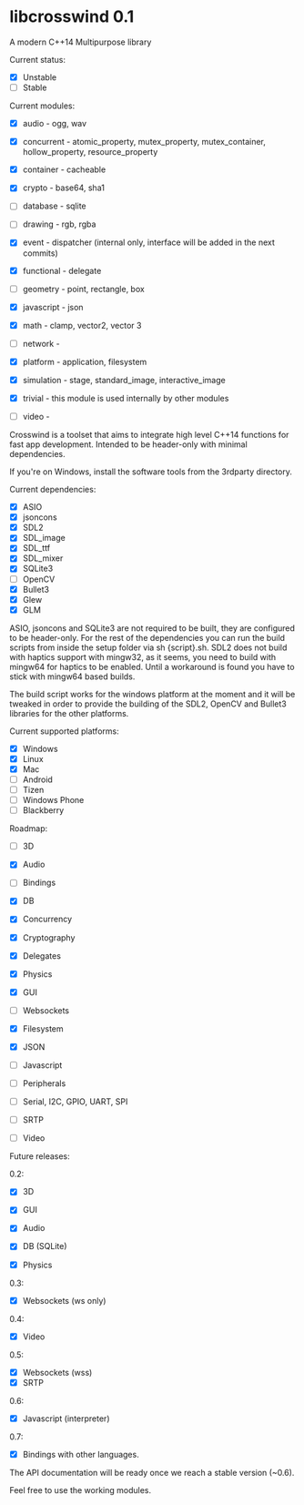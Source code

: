 # libcrosswind 0.1
A modern C++14 Multipurpose library

Current status: 

- [x] Unstable
- [ ] Stable

Current modules:
- [x] audio      - ogg, wav
- [x] concurrent - atomic_property, mutex_property, mutex_container, hollow_property, resource_property
- [x] container  - cacheable
- [x] crypto     - base64, sha1
- [ ] database   - sqlite
- [ ] drawing    - rgb, rgba
- [x] event      - dispatcher (internal only, interface will be added in the next commits)
- [x] functional - delegate
- [ ] geometry   - point, rectangle, box
- [x] javascript - json
- [x] math       - clamp, vector2, vector 3
- [ ] network    - 
- [x] platform   - application, filesystem
- [x] simulation - stage, standard_image, interactive_image
- [x] trivial    - this module is used internally by other modules
- [ ] video      -


Crosswind is a toolset that aims to integrate high level C++14 functions for fast app development.
Intended to be header-only with minimal dependencies. 

If you're on Windows, install the software tools from the 3rdparty directory.

Current dependencies:
- [x] ASIO
- [x] jsoncons
- [x] SDL2
- [x] SDL_image
- [x] SDL_ttf
- [x] SDL_mixer
- [x] SQLite3
- [ ] OpenCV
- [x] Bullet3
- [x] Glew
- [x] GLM

ASIO, jsoncons and SQLite3 are not required to be built, they are configured to be header-only. For the rest of the dependencies you can run the build scripts from inside the setup folder via sh {script}.sh. 
SDL2 does not build with haptics support with mingw32, as it seems, you need to build with mingw64 for haptics to be enabled. Until a workaround is found you have to stick with mingw64 based builds.

The build script works for the windows platform at the moment and it will be tweaked in order to provide the building of the SDL2, OpenCV and Bullet3 libraries for the other platforms.

Current supported platforms:

- [x] Windows
- [x] Linux
- [x] Mac
- [ ] Android
- [ ] Tizen
- [ ] Windows Phone
- [ ] Blackberry

Roadmap:
- [ ] 3D
- [x] Audio
- [ ] Bindings
- [x] DB 
- [x] Concurrency  
- [x] Cryptography 
- [x] Delegates	
- [x] Physics
- [x] GUI 		  
- [ ] Websockets   
- [x] Filesystem   
- [x] JSON		   
- [ ] Javascript
- [ ] Peripherals
- [ ] Serial, I2C, GPIO, UART, SPI
- [ ] SRTP
- [ ] Video


Future releases:

0.2:
- [x] 3D
- [x] GUI
- [x] Audio 
- [x] DB (SQLite)
- [x] Physics


0.3: 
- [x] Websockets  (ws only)

0.4:
- [x] Video

0.5:
- [x] Websockets (wss)
- [x] SRTP

0.6:
- [x] Javascript (interpreter)

0.7:
- [x] Bindings with other languages.


The API documentation will be ready once we reach a stable version (~0.6). 

Feel free to use the working modules. 